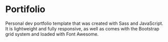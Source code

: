# Portifolio
Personal dev portfolio template that was created with Sass and JavaScript. It is lightweight and fully responsive, as well as comes with the Bootstrap grid system and loaded with Font Awesome.
